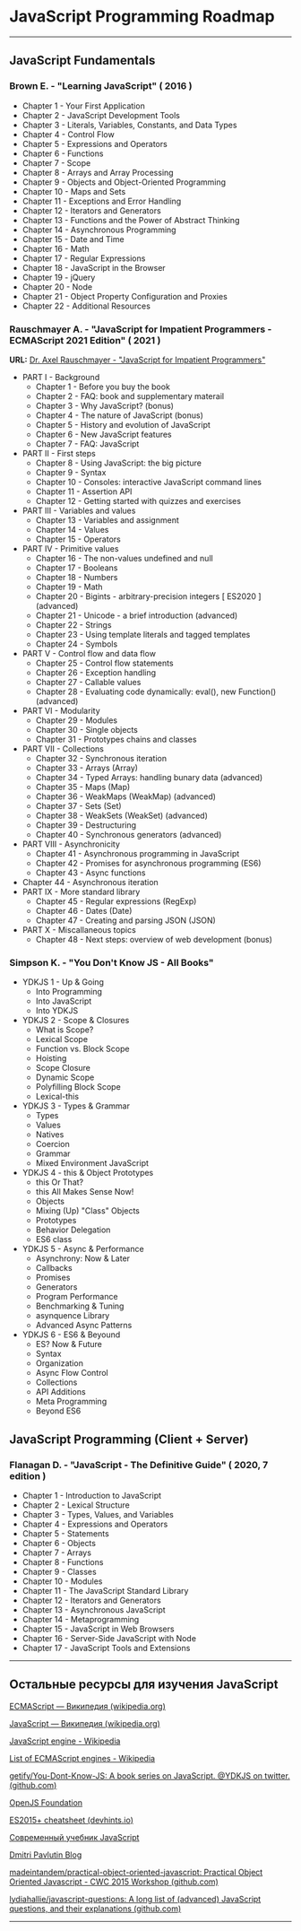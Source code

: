 # JavaScript Programming Roadmap

---

## JavaScript Fundamentals

### Brown E. - "Learning JavaScript" ( 2016 )

* Chapter 1 - Your First Application
* Chapter 2 - JavaScript Development Tools
* Chapter 3 - Literals, Variables, Constants, and Data Types
* Chapter 4 - Control Flow
* Chapter 5 - Expressions and Operators
* Chapter 6 - Functions
* Chapter 7 - Scope
* Chapter 8 - Arrays and Array Processing
* Chapter 9 - Objects and Object-Oriented Programming
* Chapter 10 - Maps and Sets
* Chapter 11 - Exceptions and Error Handling
* Chapter 12 - Iterators and Generators
* Chapter 13 - Functions and the Power of Abstract Thinking
* Chapter 14 - Asynchronous Programming
* Chapter 15 - Date and Time
* Chapter 16 - Math
* Chapter 17 - Regular Expressions
* Chapter 18 - JavaScript in the Browser
* Chapter 19 - jQuery
* Chapter 20 - Node
* Chapter 21 - Object Property Configuration and Proxies
* Chapter 22 - Additional Resources

### Rauschmayer A. - "JavaScript for Impatient Programmers - ECMAScript 2021 Edition" ( 2021 )

**URL:** [Dr. Axel Rauschmayer - "JavaScript for Impatient Programmers"](https://exploringjs.com/impatient-js/index.html)

* PART I - Background
  * Chapter 1 - Before you buy the book
  * Chapter 2 - FAQ: book and supplementary materail
  * Chapter 3 - Why JavaScript? (bonus)
  * Chapter 4 - The nature of JavaScript (bonus)
  * Chapter 5 - History and evolution of JavaScript
  * Chapter 6 - New JavaScript features
  * Chapter 7 - FAQ: JavaScript
* PART II - First steps
  * Chapter 8 - Using JavaScript: the big picture
  * Chapter 9 - Syntax
  * Chapter 10 - Consoles: interactive JavaScript command lines
  * Chapter 11 - Assertion API
  * Chapter 12 - Getting started with quizzes and exercises
* PART III - Variables and values
  * Chapter 13 - Variables and assignment
  * Chapter 14 - Values
  * Chapter 15 - Operators
* PART IV - Primitive values
  * Chapter 16 - The non-values undefined and null
  * Chapter 17 - Booleans
  * Chapter 18 - Numbers
  * Chapter 19 - Math
  * Chapter 20 - Bigints - arbitrary-precision integers [ ES2020 ] (advanced)
  * Chapter 21 - Unicode - a brief introduction (advanced)
  * Chapter 22 - Strings
  * Chapter 23 - Using template literals and tagged templates
  * Chapter 24 - Symbols
* PART V - Control flow and data flow
  * Chapter 25 - Control flow statements
  * Chapter 26 - Exception handling
  * Chapter 27 - Callable values
  * Chapter 28 - Evaluating code dynamically: eval(), new Function() (advanced)
* PART VI - Modularity
  * Chapter 29 - Modules
  * Chapter 30 - Single objects
  * Chapter 31 - Prototypes chains and classes
* PART VII - Collections
  * Chapter 32 - Synchronous iteration
  * Chapter 33 - Arrays (Array)
  * Chapter 34 - Typed Arrays: handling bunary data (advanced)
  * Chapter 35 - Maps (Map)
  * Chapter 36 - WeakMaps (WeakMap) (advanced)
  * Chapter 37 - Sets (Set)
  * Chapter 38 - WeakSets (WeakSet) (advanced)
  * Chapter 39 - Destructuring
  * Chapter 40 - Synchronous generators (advanced)
* PART VIII - Asynchronicity
  * Chapter 41 - Asynchronous programming in JavaScript
  * Chapter 42 - Promises for asynchronous programming (ES6)
  * Chapter 43 - Async functions
* Chapter 44 - Asynchronous iteration
* PART IX - More standard library
  * Chapter 45 - Regular expressions (RegExp)
  * Chapter 46 - Dates (Date)
  * Chapter 47 - Creating and parsing JSON (JSON)
* PART X - Miscallaneous topics
  * Chapter 48 - Next steps: overview of web development (bonus)

### Simpson K. - "You Don't Know JS - All Books"

* YDKJS 1 - Up & Going
  * Into Programming
  * Into JavaScript
  * Into YDKJS
* YDKJS 2 - Scope & Closures
  * What is Scope?
  * Lexical Scope
  * Function vs. Block Scope
  * Hoisting
  * Scope Closure
  * Dynamic Scope
  * Polyfilling Block Scope
  * Lexical-this
* YDKJS 3 - Types & Grammar
  * Types
  * Values
  * Natives
  * Coercion
  * Grammar
  * Mixed Environment JavaScript
* YDKJS 4 - this & Object Prototypes
  * this Or That?
  * this All Makes Sense Now!
  * Objects
  * Mixing (Up) "Class" Objects
  * Prototypes
  * Behavior Delegation
  * ES6 class
* YDKJS 5 - Async & Performance
  * Asynchrony: Now & Later
  * Callbacks
  * Promises
  * Generators
  * Program Performance
  * Benchmarking & Tuning
  * asynquence Library
  * Advanced Async Patterns
* YDKJS 6 - ES6 & Beyound
  * ES? Now & Future
  * Syntax
  * Organization
  * Async Flow Control
  * Collections
  * API Additions
  * Meta Programming
  * Beyond ES6

## JavaScript Programming (Client + Server)

### Flanagan D. - "JavaScript - The Definitive Guide" ( 2020, 7 edition )

* Chapter 1 - Introduction to JavaScript
* Chapter 2 - Lexical Structure
* Chapter 3 - Types, Values, and Variables
* Chapter 4 - Expressions and Operators
* Chapter 5 - Statements
* Chapter 6 - Objects
* Chapter 7 - Arrays
* Chapter 8 - Functions
* Chapter 9 - Classes
* Chapter 10 - Modules
* Chapter 11 - The JavaScript Standard Library
* Chapter 12 - Iterators and Generators
* Chapter 13 - Asynchronous JavaScript
* Chapter 14 - Metaprogramming
* Chapter 15 - JavaScript in Web Browsers
* Chapter 16 - Server-Side JavaScript with Node
* Chapter 17 - JavaScript Tools and Extensions

---

## Остальные ресурсы для изучения JavaScript

[ECMAScript — Википедия (wikipedia.org)](https://ru.wikipedia.org/wiki/ECMAScript)

[JavaScript — Википедия (wikipedia.org)](https://ru.wikipedia.org/wiki/JavaScript)

[JavaScript engine - Wikipedia](https://en.wikipedia.org/wiki/JavaScript_engine)

[List of ECMAScript engines - Wikipedia](https://en.wikipedia.org/wiki/List_of_ECMAScript_engines)

[getify/You-Dont-Know-JS: A book series on JavaScript. @YDKJS on twitter. (github.com)](https://github.com/getify/You-Dont-Know-JS)

[OpenJS Foundation](https://openjsf.org/)

[ES2015+ cheatsheet (devhints.io)](https://devhints.io/es6)

[Современный учебник JavaScript](https://learn.javascript.ru/)

[Dmitri Pavlutin Blog](https://dmitripavlutin.com/)

[madeintandem/practical-object-oriented-javascript: Practical Object Oriented Javascript - CWC 2015 Workshop (github.com)](https://github.com/madeintandem/practical-object-oriented-javascript)

[lydiahallie/javascript-questions: A long list of (advanced) JavaScript questions, and their explanations (github.com)](https://github.com/lydiahallie/javascript-questions#readme)

---
